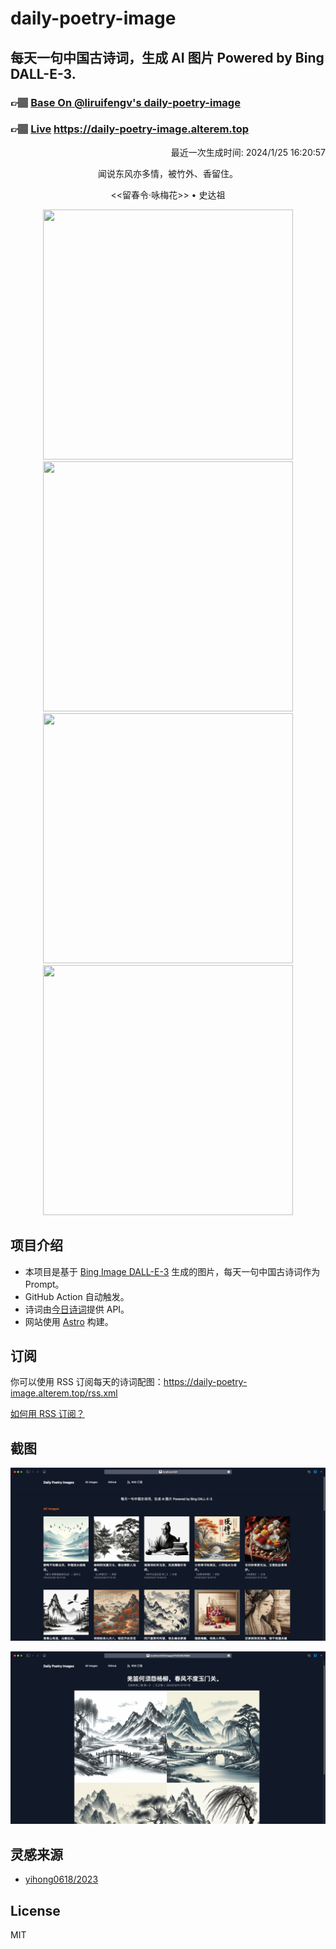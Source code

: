 
# daily-poetry-image

## 每天一句中国古诗词，生成 AI 图片 Powered by Bing DALL-E-3.

### 👉🏽 [Base On @liruifengv's daily-poetry-image](https://github.com/liruifengv/daily-poetry-image)

### 👉🏽 [Live](https://daily-poetry-image.alterem.top/) https://daily-poetry-image.alterem.top

<p align="right">
  最近一次生成时间: 2024/1/25 16:20:57
</p>
<p align="center">
闻说东风亦多情，被竹外、香留住。
</p>
<p align="center">
<<留春令·咏梅花>> • 史达祖
</p>
<p align="center">
<img src="https://tse2.mm.bing.net/th/id/OIG.Tbo9rTXeyG7MlB.P5nQu" height="400" width="400" />
<img src="https://tse1.mm.bing.net/th/id/OIG.W4k_DyHEld6mLA8Gksc4" height="400" width="400" />
<img src="https://tse3.mm.bing.net/th/id/OIG.HTgOnG0dtx.wqY_aeNpR" height="400" width="400" />
<img src="https://tse3.mm.bing.net/th/id/OIG.UVcQVjLDNEugwLF6zKeZ" height="400" width="400" />
</p>

## 项目介绍

-   本项目是基于 [Bing Image DALL-E-3](https://www.bing.com/images/create) 生成的图片，每天一句中国古诗词作为 Prompt。
-   GitHub Action 自动触发。
-   诗词由[今日诗词](https://www.jinrishici.com/)提供 API。
-   网站使用 [Astro](https://astro.build) 构建。

## 订阅

你可以使用 RSS 订阅每天的诗词配图：https://daily-poetry-image.alterem.top/rss.xml

[如何用 RSS 订阅？](https://zhuanlan.zhihu.com/p/55026716)

## 截图

![图片列表](./screenshots/Snipaste_2023-12-28_21-00-26.png)

![图片详情](./screenshots/Snipaste_2023-12-28_21-00-53.png)

## 灵感来源

-   [yihong0618/2023](https://github.com/yihong0618/2023)

## License

MIT

